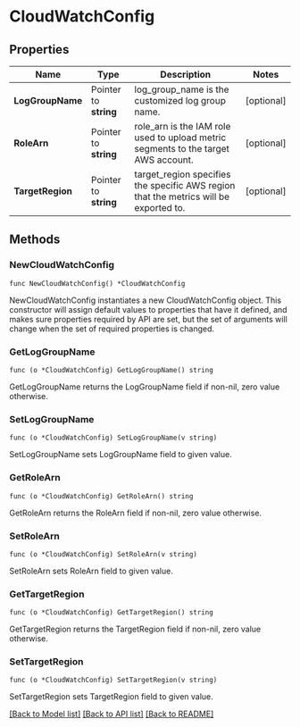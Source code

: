 # CloudWatchConfig

## Properties

Name | Type | Description | Notes
------------ | ------------- | ------------- | -------------
**LogGroupName** | Pointer to **string** | log_group_name is the customized log group name. | [optional] 
**RoleArn** | Pointer to **string** | role_arn is the IAM role used to upload metric segments to the target AWS account. | [optional] 
**TargetRegion** | Pointer to **string** | target_region specifies the specific AWS region that the metrics will be exported to. | [optional] 

## Methods

### NewCloudWatchConfig

`func NewCloudWatchConfig() *CloudWatchConfig`

NewCloudWatchConfig instantiates a new CloudWatchConfig object.
This constructor will assign default values to properties that have it defined,
and makes sure properties required by API are set, but the set of arguments
will change when the set of required properties is changed.

### GetLogGroupName

`func (o *CloudWatchConfig) GetLogGroupName() string`

GetLogGroupName returns the LogGroupName field if non-nil, zero value otherwise.

### SetLogGroupName

`func (o *CloudWatchConfig) SetLogGroupName(v string)`

SetLogGroupName sets LogGroupName field to given value.

### GetRoleArn

`func (o *CloudWatchConfig) GetRoleArn() string`

GetRoleArn returns the RoleArn field if non-nil, zero value otherwise.

### SetRoleArn

`func (o *CloudWatchConfig) SetRoleArn(v string)`

SetRoleArn sets RoleArn field to given value.

### GetTargetRegion

`func (o *CloudWatchConfig) GetTargetRegion() string`

GetTargetRegion returns the TargetRegion field if non-nil, zero value otherwise.

### SetTargetRegion

`func (o *CloudWatchConfig) SetTargetRegion(v string)`

SetTargetRegion sets TargetRegion field to given value.


[[Back to Model list]](../README.md#documentation-for-models) [[Back to API list]](../README.md#documentation-for-api-endpoints) [[Back to README]](../README.md)


